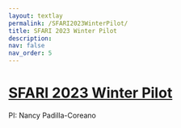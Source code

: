 ```yaml
---
layout: textlay
permalink: /SFARI2023WinterPilot/
title: SFARI 2023 Winter Pilot
description:
nav: false
nav_order: 5
---
```

# [SFARI 2023 Winter Pilot](https://www.sfari.org/2023/10/12/sfari-2023-winter-pilot-awardees-announced/)
PI: Nancy Padilla-Coreano
